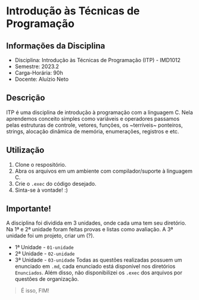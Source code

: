 # Introdução às Técnicas de Programação
## Informações da Disciplina
* Disciplina: Introdução às Técnicas de Programação (ITP) - IMD1012
* Semestre: 2023.2
* Carga-Horária: 90h
* Docente: Aluízio Neto
## Descrição
ITP é uma disciplina de introdução à programação com a linguagem C. Nela aprendemos conceito simples como variáveis e operadores
    passamos pelas estruturas de controle, vetores, funções, os ~terríveis~ ponteiros, strings, alocação dinâmica de memória, enumerações, registros e etc.
## Utilização
1. Clone o respositório.
2. Abra os arquivos em um ambiente com compilador/suporte à linguagem C.
3. Crie o `.exec` do código desejado.
4. Sinta-se à vontade! :)
## Importante!
A disciplina foi dividida em 3 unidades, onde cada uma tem seu diretório. Na 1ª e 2ª unidade foram feitas provas e listas como avaliação. A 3ª unidade foi um projeto, criar um (?).
* 1ª Unidade - `01-unidade`
* 2ª Unidade - `02-unidade`
* 3ª Unidade - `03-unidade`
Todas as questões realizadas possuem um enunciado em `.md`, cada enunciado está disponível nos diretórios `Enunciados`. Além disso, não disponibilizei os `.exec` dos arquivos por questões de organização.
> É isso, FIM!
